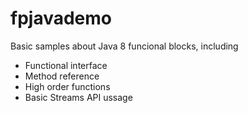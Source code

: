# fpjavademo
Basic samples about Java 8 funcional blocks, including

- Functional interface
- Method reference
- High order functions
- Basic Streams API ussage
